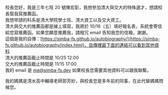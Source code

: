 校長您好，我是三年七班 20 號陳宏彰，我想參加清大與交大的特殊選才，想請校長幫我寫推薦函。  
我想申請的科系是清大學院學士班、清大資工以及交大資工。  
清大與交大的推薦函都是線上填寫，我將於 10/16（五）填好報名表，系統會寄信給您寫推薦函。如果您願意推薦我，請撥冗 email 告知我您的信箱，謝謝。  
這個是我的自傳：[https://simba-fs.github.io/autobiography/](https://simba-fs.github.io/autobiography/index.html)，自傳裡最下面的連結可以看到其他資料  
清大的推薦函截止時間是 10/25 12:00  
交大的推薦函截止時間是 11/15 17:00  
我的 email 是 me@simba-fs.dev 如果校長您需要其他資料可以跟我聯繫。  
  
我的媽媽是清水高中輔導老師郭芳妙，與校長您是多年前的同事，在此代替媽媽問候您。  
